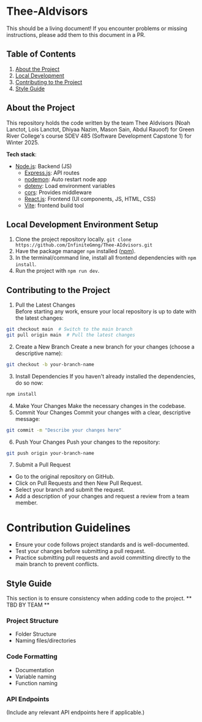 # Thee-AIdvisors

This should be a living document! If you encounter problems or missing instructions, please add them to this document in a PR.  
 
## Table of Contents

1. [About the Project](#about-the-project)
2. [Local Development](#local-development-environment-setup)
3. [Contributing to the Project](#contributing-to-the-project)
4. [Style Guide](#style-guide)

## About the Project

This repository holds the code written by the team Thee AIdvisors (Noah Lanctot, Lois Lanctot, Dhiyaa Nazim, Mason Sain, Abdul Rauoof) for Green River College's course SDEV 485 (Software Development Capstone 1) for Winter 2025.

**Tech stack**:

- [Node.js](https://nodejs.org/en): Backend (JS)
  - [Express.js](https://expressjs.com/): API routes
  - [nodemon](https://www.npmjs.com/package/nodemon): Auto restart node app
  - [dotenv](https://www.npmjs.com/package/dotenv): Load environment variables
  - [cors](https://www.npmjs.com/package/cors): Provides middleware
  - [React.js](https://react.dev/): Frontend (UI components, JS, HTML, CSS)
  - [Vite](https://vite.dev/): frontend build tool

## Local Development Environment Setup

1. Clone the project repository locally.
   `git clone https://github.com/InfiniteGmng/Thee-AIdvisors.git`
2. Have the package manager `npm` installed ([npm](https://www.npmjs.com/)).
3. In the terminal/command line, install all frontend dependencies with `npm install`.
4. Run the project with `npm run dev`.

## Contributing to the Project

1. Pull the Latest Changes  
Before starting any work, ensure your local repository is up to date with the latest changes:
```sh
git checkout main  # Switch to the main branch
git pull origin main  # Pull the latest changes
```
2. Create a New Branch
Create a new branch for your changes (choose a descriptive name):
```sh
git checkout -b your-branch-name
```
3. Install Dependencies
If you haven't already installed the dependencies, do so now:
```sh
npm install
```
4. Make Your Changes
Make the necessary changes in the codebase.
7. Commit Your Changes
Commit your changes with a clear, descriptive message:
```sh
git commit -m "Describe your changes here"
```
6. Push Your Changes
Push your changes to the repository:
```sh
git push origin your-branch-name
```
7. Submit a Pull Request
- Go to the original repository on GitHub.
- Click on Pull Requests and then New Pull Request.
- Select your branch and submit the request.
- Add a description of your changes and request a review from a team member.

# Contribution Guidelines

- Ensure your code follows project standards and is well-documented.
- Test your changes before submitting a pull request.
- Practice submitting pull requests and avoid committing directly to the main branch to prevent conflicts.

## Style Guide

This section is to ensure consistency when adding code to the project.
** TBD BY TEAM **

### Project Structure

- Folder Structure
- Naming files/directories

### Code Formatting

- Documentation
- Variable naming
- Function naming

### API Endpoints
(Include any relevant API endpoints here if applicable.)

